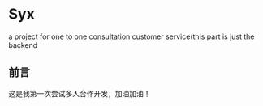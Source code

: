 # Syx
a project for one to one consultation customer service(this part is just the backend

## 前言
这是我第一次尝试多人合作开发，加油加油！

